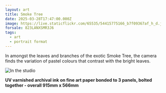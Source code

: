 ```yaml
---
layout: art
title: Smoke Tree
date: 2025-03-28T17:47:00.000Z
image: https://live.staticflickr.com/65535/54415775166_b7f09367af_h_d.jpg
forsale: 823LANXSMR3J6
tags:
  - art
  - portrait format
---
```

In amongst the leaves and branches of the exotic Smoke Tree, the camera finds the variation of pastel colours that contrast with the bright leaves.

![In the studio](https://live.staticflickr.com/65535/54462031248_0e402ee46a_h_d.jpg)

**UV varnished archival ink on fine art paper bonded to 3 panels, bolted together - overall 915mm x 566mm**
